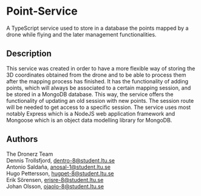 # Point-Service

A TypeScript service used to store in a database the points mapped by a drone while flying and the later management functionalities.

## Description

This service was created in order to have a more flexible way of storing the 3D coordinates obtained from the drone and to be able to process them after the mapping process has finished. It has the functionality of adding points, which will always be associated to a certain mapping session, and be stored in a MongoDB database. This way, the service offers the functionality of updating an old session with new points. The session route will be needed to get access to a specific session. The service uses most notably Express which is a NodeJS web application framework and Mongoose which is an object data modelling library for MongoDB.

## Authors

The Dronerz Team  
Dennis Trollsfjord, dentro-8@student.ltu.se  
Antonio Saldaña, anosal-1@student.ltu.se  
Hugo Pettersson, hugpet-8@student.ltu.se  
Erik Sörensen, erisre-8@student.ltu.se  
Johan Olsson, ojaolo-8@student.ltu.se  
